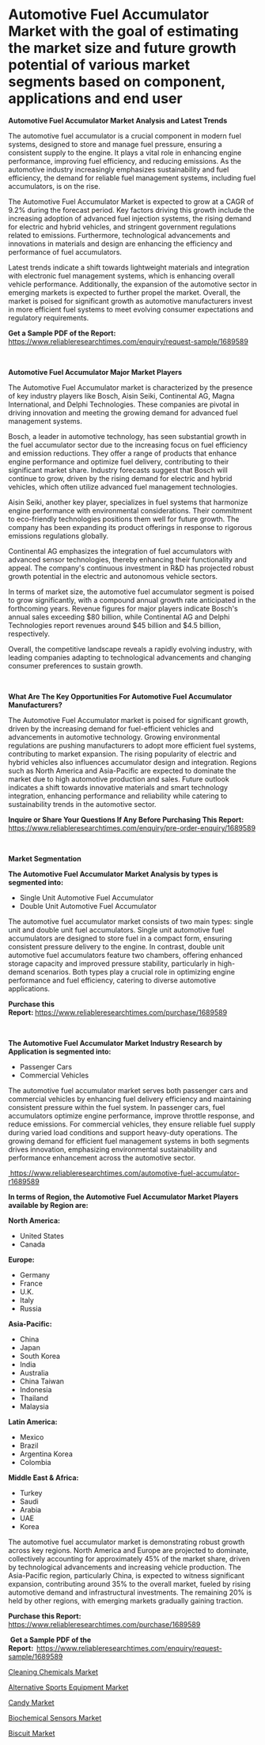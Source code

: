 <p><h1>Automotive Fuel Accumulator Market with the goal of estimating the market size and future growth potential of various market segments based on component, applications and end user</h1></p><p><strong>Automotive Fuel Accumulator Market Analysis and Latest Trends</strong></p>
<p><p>The automotive fuel accumulator is a crucial component in modern fuel systems, designed to store and manage fuel pressure, ensuring a consistent supply to the engine. It plays a vital role in enhancing engine performance, improving fuel efficiency, and reducing emissions. As the automotive industry increasingly emphasizes sustainability and fuel efficiency, the demand for reliable fuel management systems, including fuel accumulators, is on the rise.</p><p>The Automotive Fuel Accumulator Market is expected to grow at a CAGR of 9.2% during the forecast period. Key factors driving this growth include the increasing adoption of advanced fuel injection systems, the rising demand for electric and hybrid vehicles, and stringent government regulations related to emissions. Furthermore, technological advancements and innovations in materials and design are enhancing the efficiency and performance of fuel accumulators.</p><p>Latest trends indicate a shift towards lightweight materials and integration with electronic fuel management systems, which is enhancing overall vehicle performance. Additionally, the expansion of the automotive sector in emerging markets is expected to further propel the market. Overall, the market is poised for significant growth as automotive manufacturers invest in more efficient fuel systems to meet evolving consumer expectations and regulatory requirements.</p></p>
<p><strong>Get a Sample PDF of the Report:&nbsp;</strong> <a href="https://www.reliableresearchtimes.com/enquiry/request-sample/1689589?utm_campaign=1393&utm_medium=2&utm_source=Github&utm_content=ia&utm_term=17102024&utm_id=automotive-fuel-accumulator">https://www.reliableresearchtimes.com/enquiry/request-sample/1689589</a></p>
<p>&nbsp;</p>
<p><strong>Automotive Fuel Accumulator Major Market Players</strong></p>
<p><p>The Automotive Fuel Accumulator market is characterized by the presence of key industry players like Bosch, Aisin Seiki, Continental AG, Magna International, and Delphi Technologies. These companies are pivotal in driving innovation and meeting the growing demand for advanced fuel management systems.</p><p>Bosch, a leader in automotive technology, has seen substantial growth in the fuel accumulator sector due to the increasing focus on fuel efficiency and emission reductions. They offer a range of products that enhance engine performance and optimize fuel delivery, contributing to their significant market share. Industry forecasts suggest that Bosch will continue to grow, driven by the rising demand for electric and hybrid vehicles, which often utilize advanced fuel management technologies.</p><p>Aisin Seiki, another key player, specializes in fuel systems that harmonize engine performance with environmental considerations. Their commitment to eco-friendly technologies positions them well for future growth. The company has been expanding its product offerings in response to rigorous emissions regulations globally. </p><p>Continental AG emphasizes the integration of fuel accumulators with advanced sensor technologies, thereby enhancing their functionality and appeal. The company's continuous investment in R&D has projected robust growth potential in the electric and autonomous vehicle sectors. </p><p>In terms of market size, the automotive fuel accumulator segment is poised to grow significantly, with a compound annual growth rate anticipated in the forthcoming years. Revenue figures for major players indicate Bosch's annual sales exceeding $80 billion, while Continental AG and Delphi Technologies report revenues around $45 billion and $4.5 billion, respectively. </p><p>Overall, the competitive landscape reveals a rapidly evolving industry, with leading companies adapting to technological advancements and changing consumer preferences to sustain growth.</p></p>
<p>&nbsp;</p>
<p><strong>What Are The Key Opportunities For Automotive Fuel Accumulator Manufacturers?</strong></p>
<p><p>The Automotive Fuel Accumulator market is poised for significant growth, driven by the increasing demand for fuel-efficient vehicles and advancements in automotive technology. Growing environmental regulations are pushing manufacturers to adopt more efficient fuel systems, contributing to market expansion. The rising popularity of electric and hybrid vehicles also influences accumulator design and integration. Regions such as North America and Asia-Pacific are expected to dominate the market due to high automotive production and sales. Future outlook indicates a shift towards innovative materials and smart technology integration, enhancing performance and reliability while catering to sustainability trends in the automotive sector.</p></p>
<p><strong>Inquire or Share Your Questions If Any Before Purchasing This Report:</strong> <a href="https://www.reliableresearchtimes.com/enquiry/pre-order-enquiry/1689589?utm_campaign=1393&utm_medium=2&utm_source=Github&utm_content=ia&utm_term=17102024&utm_id=automotive-fuel-accumulator">https://www.reliableresearchtimes.com/enquiry/pre-order-enquiry/1689589</a></p>
<p>&nbsp;</p>
<p><strong>Market Segmentation</strong></p>
<p><strong>The Automotive Fuel Accumulator Market Analysis by types is segmented into:</strong></p>
<p><ul><li>Single Unit Automotive Fuel Accumulator</li><li>Double Unit Automotive Fuel Accumulator</li></ul></p>
<p><p>The automotive fuel accumulator market consists of two main types: single unit and double unit fuel accumulators. Single unit automotive fuel accumulators are designed to store fuel in a compact form, ensuring consistent pressure delivery to the engine. In contrast, double unit automotive fuel accumulators feature two chambers, offering enhanced storage capacity and improved pressure stability, particularly in high-demand scenarios. Both types play a crucial role in optimizing engine performance and fuel efficiency, catering to diverse automotive applications.</p></p>
<p><strong>Purchase this Report:&nbsp;</strong><a href="https://www.reliableresearchtimes.com/purchase/1689589?utm_campaign=1393&utm_medium=2&utm_source=Github&utm_content=ia&utm_term=17102024&utm_id=automotive-fuel-accumulator">https://www.reliableresearchtimes.com/purchase/1689589</a></p>
<p>&nbsp;</p>
<p><strong>The Automotive Fuel Accumulator Market Industry Research by Application is segmented into:</strong></p>
<p><ul><li>Passenger Cars</li><li>Commercial Vehicles</li></ul></p>
<p><p>The automotive fuel accumulator market serves both passenger cars and commercial vehicles by enhancing fuel delivery efficiency and maintaining consistent pressure within the fuel system. In passenger cars, fuel accumulators optimize engine performance, improve throttle response, and reduce emissions. For commercial vehicles, they ensure reliable fuel supply during varied load conditions and support heavy-duty operations. The growing demand for efficient fuel management systems in both segments drives innovation, emphasizing environmental sustainability and performance enhancement across the automotive sector.</p></p>
<p><a href="https://www.reliableresearchtimes.com/automotive-fuel-accumulator-r1689589?utm_campaign=1393&utm_medium=2&utm_source=Github&utm_content=ia&utm_term=17102024&utm_id=automotive-fuel-accumulator">&nbsp;https://www.reliableresearchtimes.com/automotive-fuel-accumulator-r1689589</a></p>
<p><strong>In terms of Region, the Automotive Fuel Accumulator Market Players available by Region are:</strong></p>
<p>
    <p> <strong> North America: </strong>
        <ul>
            <li>United States</li>
            <li>Canada</li>
        </ul>
        </p> 
    <p> <strong> Europe: </strong>
        <ul>
            <li>Germany</li>
            <li>France</li>
            <li>U.K.</li>
            <li>Italy</li>
            <li>Russia</li>
        </ul>
        </p> 
    <p> <strong> Asia-Pacific: </strong>
        <ul>
            <li>China</li>
            <li>Japan</li>
            <li>South Korea</li>
            <li>India</li>
            <li>Australia</li>
            <li>China Taiwan</li>
            <li>Indonesia</li>
            <li>Thailand</li>
            <li>Malaysia</li>
        </ul>
        </p> 
    <p> <strong> Latin America: </strong>
        <ul>
            <li>Mexico</li>
            <li>Brazil</li>
            <li>Argentina Korea</li>
            <li>Colombia</li>
        </ul>
        </p> 
    <p> <strong> Middle East & Africa: </strong>
        <ul>
            <li>Turkey</li>
            <li>Saudi</li>
            <li>Arabia</li>
            <li>UAE</li>
            <li>Korea</li>
        </ul>
    </p>
    </p>
<p><p>The automotive fuel accumulator market is demonstrating robust growth across key regions. North America and Europe are projected to dominate, collectively accounting for approximately 45% of the market share, driven by technological advancements and increasing vehicle production. The Asia-Pacific region, particularly China, is expected to witness significant expansion, contributing around 35% to the overall market, fueled by rising automotive demand and infrastructural investments. The remaining 20% is held by other regions, with emerging markets gradually gaining traction.</p></p>
<p><strong>Purchase this Report: </strong><a href="https://www.reliableresearchtimes.com/purchase/1689589?utm_campaign=1393&utm_medium=2&utm_source=Github&utm_content=ia&utm_term=17102024&utm_id=automotive-fuel-accumulator">https://www.reliableresearchtimes.com/purchase/1689589</a></p>
<p>&nbsp;<strong>Get a Sample PDF of the Report:&nbsp;&nbsp;</strong><a href="https://www.reliableresearchtimes.com/enquiry/request-sample/1689589?utm_campaign=1393&utm_medium=2&utm_source=Github&utm_content=ia&utm_term=17102024&utm_id=automotive-fuel-accumulator">https://www.reliableresearchtimes.com/enquiry/request-sample/1689589</a></p>
<p><strong></strong></p>
<p><p><a href="https://www.linkedin.com/pulse/sustainability-trends-cleaning-chemicals-industry-market-implications-hpczf?utm_campaign=1393&utm_medium=2&utm_source=Github&utm_content=ia&utm_term=17102024&utm_id=automotive-fuel-accumulator">Cleaning Chemicals Market</a></p><p><a href="https://www.linkedin.com/pulse/future-alternative-sports-equipment-market-global-forecast-t7gjf?utm_campaign=1393&utm_medium=2&utm_source=Github&utm_content=ia&utm_term=17102024&utm_id=automotive-fuel-accumulator">Alternative Sports Equipment Market</a></p><p><a href="https://www.linkedin.com/pulse/candy-market-ecosystem-competitive-landscape-strategic-outlook-meubf?utm_campaign=1393&utm_medium=2&utm_source=Github&utm_content=ia&utm_term=17102024&utm_id=automotive-fuel-accumulator">Candy Market</a></p><p><a href="https://www.linkedin.com/pulse/unlocking-growth-potential-strategic-analysis-biochemical-t8pbf?utm_campaign=1393&utm_medium=2&utm_source=Github&utm_content=ia&utm_term=17102024&utm_id=automotive-fuel-accumulator">Biochemical Sensors Market</a></p><p><a href="https://www.linkedin.com/pulse/biscuit-value-chain-analysis-from-raw-materials-end-user-j0buf?utm_campaign=1393&utm_medium=2&utm_source=Github&utm_content=ia&utm_term=17102024&utm_id=automotive-fuel-accumulator">Biscuit Market</a></p></p>